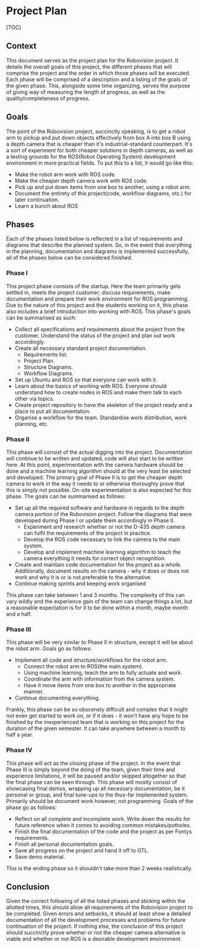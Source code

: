 # Project Plan

[TOC]

## Context

This document serves as the project plan for the Robovision project. It details the overall goals of this project, the different phases that will comprise the project and the order in which those phases will be executed. Each phase will be comprised of a description and a listing of the goals of the given phase. This, alongside some time organizing, serves the purpose of giving way of measuring the length of progress, as well as the quality/completeness of progress.

## Goals

The point of the Robovision project, succinctly speaking, is to get a robot arm to pickup and put down objects effectively from box A into box B using a depth camera that is cheaper than it's industrial-standard counterpart. It's a sort of experiment for both cheaper solutions in depth cameras, as well as a testing grounds for the ROS(Robot Operating System) development environment in more practical fields. To put this to a list, it would go like this:

- Make the robot arm work with ROS code.
- Make the cheaper depth camera work with ROS code.
- Pick up and put down items from one box to another, using a robot arm.
- Document the entirety of this project(code, workflow diagrams, etc.) for later continuation.
- Learn a bunch about ROS

## Phases

Each of the phases listed below is reflected in a list of requirements and diagrams that describe the planned system. So, in the event that everything in the planning, documentation and diagrams is implemented successfully, all of the phases below can be considered finished.

### Phase I

This project phase consists of the startup. Here the team primarily gets settled in, meets the project customer, discuss requirements, make documentation and prepare their work environment for ROS programming. Due to the nature of this project and the students working on it, this phase also includes a brief introduction into working with ROS. This phase's goals can be summarised as such:

- Collect all specifications and requirements about the project from the customer. Understand the status of the project and plan out work accordingly.
- Create all necessary standard project documentation.
  - Requirements list.
  - Project Plan.
  - Structure Diagrams.
  - Workflow Diagrams.
- Set up Ubuntu and ROS so that everyone can work with it.
- Learn about the basics of working with ROS. Everyone should understand how to create nodes in ROS and make them talk to each other via topics.
- Create project repository to have the skeleton of the project ready and a place to put all documentation.
- Organise a workflow for the team. Standardise work distribution, work planning, etc.

### Phase II

This phase will consist of the actual digging into the project. Documentation will continue to be written and updated, code will also start to be written here. At this point, experimentation with the camera hardware should be done and a machine learning algorithm should at the very least be selected and developed. The primary goal of Phase II is to get the cheaper depth camera to work in the way it needs to or otherwise thoroughly prove that this is simply not possible. On-site experimentation is also expected for this phase. The goals can be summarised as follows:

- Set up all the required software and hardware in regards to the depth camera portion of the Robovision project. Follow the diagrams that were developed during Phase I or update them accordingly in Phase II.
  - Experiment and research whether or not the D-435 depth camera can fulfil the requirements of the project in practice.
  - Develop the ROS code necessary to link the camera to the main system.
  - Develop and implement machine learning algorithm to teach the camera everything it needs for correct object recognition.
- Create and maintain code documentation for the project as a whole. Additionally, document results on the camera - why it does or does not work and why it is or is not preferable to the alternative.
- Continue making sprints and keeping work organised

This phase can take between 1 and 3 months. The complexity of this can vary wildly and the experience gain of the team can change things a lot, but a reasonable expectation is for it to be done within a month, maybe month and a half.

### Phase III

This phase will be very similar to Phase II in structure, except it will be about the robot arm. Goals go as follows:

- Implement all code and structure/workflows for the robot arm.
  - Connect the robot arm to ROS(the main system).
  - Using machine learning, teach the arm to fully actuate and work.
  - Coordinate the arm with information from the camera system.
  - Have it move items from one box to another in the appropriate manner.
- Continue documenting everything.

Frankly, this phase can be so obscenely difficult and complex that it might not even get started to work on, or if it does - it won't have any hope to be finished by the inexperienced team that is working on this project for the duration of the given semester. It can take anywhere between a month to half a year. 

### Phase IV

This phase will act as the closing phase of the project. In the event that Phase III is simply beyond the doing of the team, given their time and experience limitations, it will be paused and/or skipped altogether so that the final phase can be seen through. This phase will mostly consist of showcasing final demos, wrapping up all necessary documentation, be it personal or group, and final tune-ups to the thus-far implemented system. Primarily should be document work however, not programming. Goals of the phase go as follows:

- Reflect on all complete and incomplete work. Write down the results for future reference when it comes to avoiding common mistakes/potholes.
- Finish the final documentation of the code and the project as per Fontys requirements.
- Finish all personal documentation goals.
- Save all progress on the project and hand it off to GTL.
- Save demo material.

This is the ending phase so it shouldn't take more than 2 weeks realistically.

## Conclusion

Given the correct following of all the listed phases and sticking within the allotted times, this should allow all requirements of the Robovision project to be completed. Given errors and setbacks, it should at least show a detailed documentation of all the development processes and problems for future continuation of the project. If nothing else, the conclusion of this project should succinctly prove whether or not the cheaper camera alternative is viable and whether or not ROS is a desirable development environment.